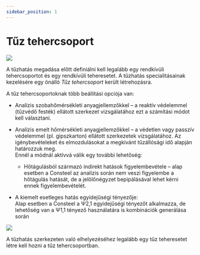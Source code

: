 ```yaml
---
sidebar_position: 1
---
```

# Tűz tehercsoport

<!-- wp:image {"align":"right","id":37602,"sizeSlug":"full","linkDestination":"media"} -->

[![](https://consteelsoftware.com/wp-content/uploads/2022/06/scr_tehercsoport_tuz.png)](./img/wp-content-uploads-2022-06-scr_tehercsoport_tuz.png)



A tűzhatás megadása előtt definiálni kell legalább egy rendkívüli tehercsoportot és egy rendkívüli teheresetet. A tűzhatás specialitásainak kezelésére egy önálló _Tűz tehercsoport_ került létrehozásra.

<!-- /wp:paragraph -->

<!-- wp:paragraph -->

A tűz tehercsoportoknak több beállítási opciója van:

<!-- /wp:paragraph -->

<!-- wp:list {"type":"A","className":"is-style-default"} -->

- Analízis szobahőmérsékleti anyagjellemzőkkel – a reaktív védelemmel (tűzvédő festék) ellátott szerkezet vizsgálatához ezt a számítási módot kell választani.

- Analízis emelt hőmérsékleti anyagjellemzőkkel – a védetlen vagy passzív védelemmel (pl. gipszkarton) ellátott szerkezetek vizsgálatához. Az igénybevételeket és elmozdulásokat a megkívánt tűzállósági idő alapján határozzuk meg.  
  Ennél a módnál aktívvá válik egy további lehetőség:

  - Hőtágulásból származó indirekt hatások figyelembevétele – alap esetben a Consteel az analízis során nem veszi figyelembe a hőtágulás hatását, de a jelölőnégyzet bepipálásával lehet kérni ennek figyelembevételét.

- A kiemelt esetleges hatás egyidejűségi tényezője:  
  Alap esetben a Consteel a Ψ2,1 egyidejűségi tényezőt alkalmazza, de lehetőség van a Ψ1,1 tényező használatára is kombinációk generálása során

<!-- /wp:list -->

<!-- wp:image {"align":"right","id":37610,"width":563,"height":618,"sizeSlug":"full","linkDestination":"media","className":"is-style-editorskit-rounded"} -->

[![](https://consteelsoftware.com/wp-content/uploads/2022/06/dial_terhek_tuz.png)](./img/wp-content-uploads-2022-06-dial_terhek_tuz.png)

<!-- /wp:image -->

<!-- wp:paragraph -->

A tűzhatás szerkezeten való elhelyezéséhez legalább egy tűz teheresetet létre kell hozni a tűz tehercsoportban.

<!-- /wp:paragraph -->
